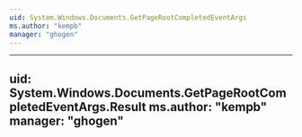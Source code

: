 ```yaml
---
uid: System.Windows.Documents.GetPageRootCompletedEventArgs
ms.author: "kempb"
manager: "ghogen"
---
```


---
uid: System.Windows.Documents.GetPageRootCompletedEventArgs.Result
ms.author: "kempb"
manager: "ghogen"
---

